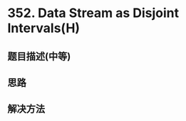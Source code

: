 
# 352. Data Stream as Disjoint Intervals(H)

[]()

## 题目描述(中等)


## 思路

## 解决方法

### 

```java

```
